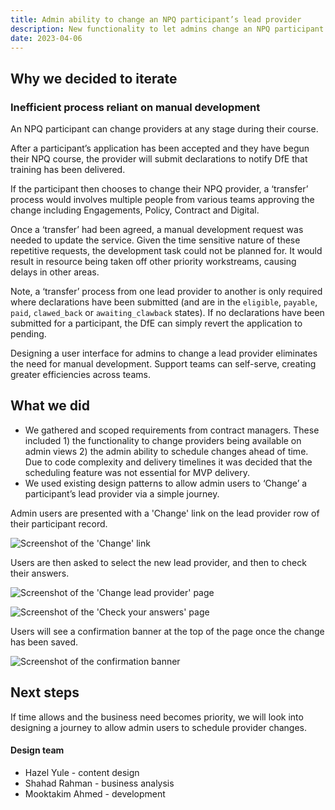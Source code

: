 ```yaml
---
title: Admin ability to change an NPQ participant’s lead provider
description: New functionality to let admins change an NPQ participant’s lead provider. Deployed in March 2023
date: 2023-04-06
---
```


## Why we decided to iterate

### Inefficient process reliant on manual development 

An NPQ participant can change providers at any stage during their course.  

After a participant’s application has been accepted and they have begun their NPQ course, the provider will submit declarations to notify DfE that training has been delivered. 

If the participant then chooses to change their NPQ provider, a ‘transfer’ process would involves multiple people from various teams approving the change including Engagements, Policy, Contract and Digital. 

Once a ‘transfer’ had been agreed, a manual development request was needed to update the service. Given the time sensitive nature of these repetitive requests, the development task could not be planned for. It would result in resource being taken off other priority workstreams, causing delays in other areas.

Note, a ‘transfer’ process from one lead provider to another is only required where declarations have been submitted (and are in the `eligible`, `payable`, `paid`, `clawed_back` or `awaiting_clawback` states). If no declarations have been submitted for a participant, the DfE can simply revert the application to pending.

Designing a user interface for admins to change a lead provider eliminates the need for manual development. Support teams can self-serve, creating greater efficiencies across teams. 

## What we did 

* We gathered and scoped requirements from contract managers. These included 1) the functionality to change providers being available on admin views 2) the admin ability to schedule changes ahead of time. Due to code complexity and delivery timelines it was decided that the scheduling feature was not essential for MVP delivery.
* We used existing design patterns to allow admin users to ‘Change’ a participant’s lead provider via a simple journey. 

Admin users are presented with a 'Change' link on the lead provider row of their participant record. 

![Screenshot of the 'Change' link](/support-for-cpd/2023-04-06-change-npq-lead-provider/01-change-hyperlink.png)

Users are then asked to select the new lead provider, and then to check their answers.

![Screenshot of the 'Change lead provider' page](/support-for-cpd/2023-04-06-change-npq-lead-provider/02-change-lead-provider.png)

![Screenshot of the 'Check your answers' page](/support-for-cpd/2023-04-06-change-npq-lead-provider/03-check-your-answers.png)

Users will see a confirmation banner at the top of the page once the change has been saved.

![Screenshot of the confirmation banner](/support-for-cpd/2023-04-06-change-npq-lead-provider/04-confirmation-banner.png)


## Next steps 

If time allows and the business need becomes priority, we will look into designing a journey to allow admin users to schedule provider changes.


#### Design team

- Hazel Yule - content design
- Shahad Rahman - business analysis 
- Mooktakim Ahmed - development
